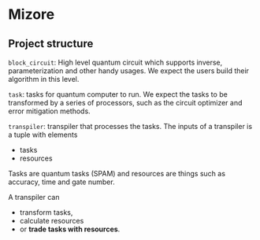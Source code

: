 # Mizore

## Project structure

`block_circuit`: High level quantum circuit which supports inverse, parameterization and other handy usages. We expect
the users build their algorithm in this level.

`task`: tasks for quantum computer to run. We expect the tasks to be transformed by a series of processors, such as the
circuit optimizer and error mitigation methods.

`transpiler`:  transpiler that processes the tasks. The inputs of a transpiler is a tuple with elements

- tasks
- resources

Tasks are quantum tasks (SPAM) and resources are things such as accuracy, time and gate number.

A transpiler can

- transform tasks,
- calculate resources
- or **trade tasks with resources**.